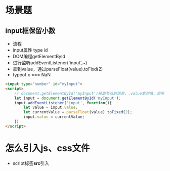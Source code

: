 # 场景题
## input框保留小数
- 流程 
- input属性 type id
- DOM编程getElementById
- 进行监听addEventListener('input',~)
- 拿到value，通过parseFloat(value).toFixd(2)
- typeof x === NaN
```html
<input type="number" id="myInput">
<script>
    // document.getElementById('myInput')获取节点的信息，.value拿到值，监听回调
    let input = document.getElementById('myInput');
    input.addEventListener('input', function(){
        let value = input.value;
        let currentValue = parseFloat(value).toFixed(2);
        input.value = currentValue;
    })
</script>
```

# 怎么引入js、css文件
- script标签**src**引入<script src="">
- **link**标签，要指定rel(relation关系)`stylesheet`,和type为`text/css` <link rel="stylesheet" href="">
- 渲染的时候要通过stylesheet来构造布局树

# href和src的区别，什么时候使用
- 当执行src标签的时候，**会暂停其他资源的下载**，直到加载编译执行，所以如果引入js文件，会放在底部
- script，嵌入外部资源
  - 引入视频图片音频
  - 还有js文件
- href，**定义锚点，超链接、css样式表**
  - a标签、link标签会使用href
  -  <a href="https://www.example.com">Link text</a>
  -  <a href="#section2">Go to Section 2</a> 跳转到同页面的某个位置
  -  <link rel="stylesheet" type="text/css" href="styles.css">

# script标签中defer和async的区别
- 他们的共同点就是放到异步加载执行，但是是略有不同
- 当执行到script标签带有defer时
  - 会开始并行加载，和后续文档执行时它会同时加载，但是不马上执行，等到文档解析完了，才会执行，这样就可以保证执行的顺序
- 当执行到script标签带有async时
  - 会开始并行加载执行，和后续文档执行时会同时加载和执行，这样就没法保证顺序了

# 常用的meta标签
- 我记得比较清的是适配移动端的viewport，可以调整视口的大小和比例
- description描述
- keyword关键词

- 指定文档编码UTF-8
# H5
## 语义化标签
- 用的比较多的就是
- header footer section aside nav
## 功能
- 拖拽 draggable="true"
- canvas
- SVG

#  img的srcset属性
- <img src="image-128.png" srcset="image-256.png 2x" />
- srcset属性用于设置不同屏幕密度下，img 会自动加载不同的图片。
- 







